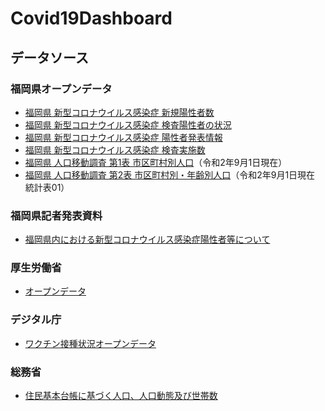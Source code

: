 # Covid19Dashboard

## データソース
### 福岡県オープンデータ
* [福岡県 新型コロナウイルス感染症 新規陽性者数](https://ckan.open-governmentdata.org/dataset/412b1e1c-7c05-443e-8c1f-e8dfcff57b91)
* [福岡県 新型コロナウイルス感染症 検査陽性者の状況](https://ckan.open-governmentdata.org/dataset/fe943202-2db4-44f8-9686-9cf682690bb7)
* [福岡県 新型コロナウイルス感染症 陽性者発表情報](https://ckan.open-governmentdata.org/dataset/8a9688c2-7b9f-4347-ad6e-de3b339ef740)
* [福岡県 新型コロナウイルス感染症 検査実施数](https://ckan.open-governmentdata.org/dataset/ef64c68a-d89e-4b1b-a53f-d2535ebfa3a1)
* [福岡県 人口移動調査 第1表 市区町村別人口](https://ckan.open-governmentdata.org/dataset/401000_jinkouidouchousa-shikuchouson)（令和2年9月1日現在）
* [福岡県 人口移動調査 第2表 市区町村別・年齢別人口](https://ckan.open-governmentdata.org/dataset/401000_jinkouidouchousa-shikuchouson-nenrei)（令和2年9月1日現在 統計表01）
### 福岡県記者発表資料
* [福岡県内における新型コロナウイルス感染症陽性者等について](https://www.pref.fukuoka.lg.jp/press/index.php?search_cnr_kwd=福岡県内における新型コロナウイルス感染症陽性者等について&pb=&pc=&search=1)
### 厚生労働省
* [オープンデータ](https://www.mhlw.go.jp/stf/covid-19/open-data.html)
### デジタル庁
* [ワクチン接種状況オープンデータ](https://info.vrs.digital.go.jp/dashboard)
### 総務省
* [住民基本台帳に基づく人口、人口動態及び世帯数](https://www.soumu.go.jp/main_sosiki/jichi_gyousei/daityo/jinkou_jinkoudoutai-setaisuu.html)
